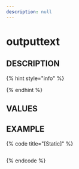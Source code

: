 ```yaml
---
description: null
---
```


# outputtext

## DESCRIPTION

{% hint style="info" %}

{% endhint %}

## VALUES

## EXAMPLE

{% code title="\[Static\]" %}
```markup

```
{% endcode %}

